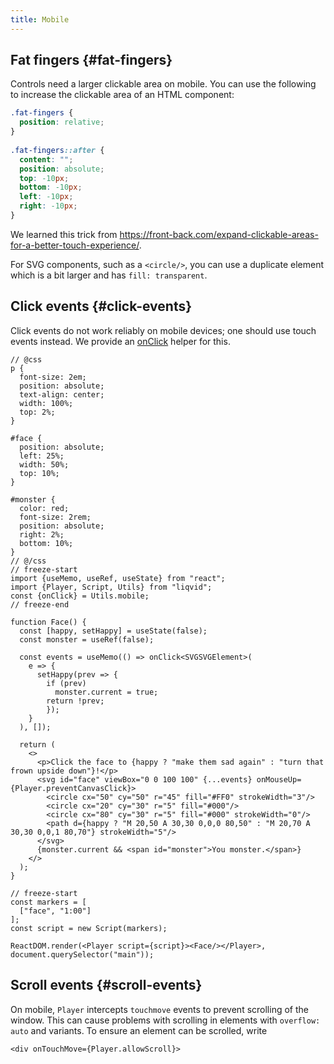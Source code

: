 ```yaml
---
title: Mobile
---
```


<!-- ## Fake fullscreen {#fake-fullscreen}

Mobile devices do not support the fullscreen API. As a workaround, when the fullscreen control is tapped on a mobile device, Liqvid will dispatch an event to the window containing the `iframe`. You can then maximize the iframe using CSS.

Here is example code for this: -->

## Fat fingers {#fat-fingers}

Controls need a larger clickable area on mobile. You can use the following to increase the clickable area of an HTML component:

```css
.fat-fingers {
  position: relative;
}
    
.fat-fingers::after {
  content: "";
  position: absolute;
  top: -10px;
  bottom: -10px;
  left: -10px;
  right: -10px;
}
```

We learned this trick from https://front-back.com/expand-clickable-areas-for-a-better-touch-experience/.

For SVG components, such as a `<circle/>`, you can use a duplicate element which is a bit larger and has `fill: transparent`.

## Click events {#click-events}

Click events do not work reliably on mobile devices; one should use touch events instead. We provide an [onClick](../reference/Utils/mobile.md#onClick) helper for this.

```tsx liqvid
// @css
p {
  font-size: 2em;
  position: absolute;
  text-align: center;
  width: 100%;
  top: 2%;
}

#face {
  position: absolute;
  left: 25%;
  width: 50%;
  top: 10%;
}

#monster {
  color: red;
  font-size: 2rem;
  position: absolute;
  right: 2%;
  bottom: 10%;
}
// @/css
// freeze-start
import {useMemo, useRef, useState} from "react";
import {Player, Script, Utils} from "liqvid";
const {onClick} = Utils.mobile;
// freeze-end

function Face() {
  const [happy, setHappy] = useState(false);
  const monster = useRef(false);

  const events = useMemo(() => onClick<SVGSVGElement>(
    e => {
      setHappy(prev => {
        if (prev)
          monster.current = true;
        return !prev;
        });
    }
  ), []);

  return (
    <>
      <p>Click the face to {happy ? "make them sad again" : "turn that frown upside down"}!</p>
      <svg id="face" viewBox="0 0 100 100" {...events} onMouseUp={Player.preventCanvasClick}>
        <circle cx="50" cy="50" r="45" fill="#FF0" strokeWidth="3"/>
        <circle cx="20" cy="30" r="5" fill="#000"/>
        <circle cx="80" cy="30" r="5" fill="#000" strokeWidth="0"/>
        <path d={happy ? "M 20,50 A 30,30 0,0,0 80,50" : "M 20,70 A 30,30 0,0,1 80,70"} strokeWidth="5"/>
      </svg>
      {monster.current && <span id="monster">You monster.</span>}
    </>
  );
}

// freeze-start
const markers = [
  ["face", "1:00"]
];
const script = new Script(markers);

ReactDOM.render(<Player script={script}><Face/></Player>, document.querySelector("main"));
```

## Scroll events {#scroll-events}

On mobile, `Player` intercepts `touchmove` events to prevent scrolling of the window. This can cause problems with scrolling in elements with `overflow: auto` and variants. To ensure an element can be scrolled, write

```tsx
<div onTouchMove={Player.allowScroll}>
```
